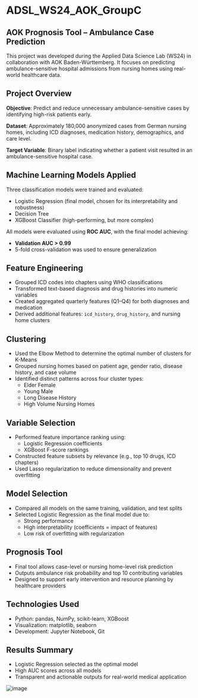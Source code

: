 

# ADSL_WS24_AOK_GroupC

## AOK Prognosis Tool – Ambulance Case Prediction

This project was developed during the Applied Data Science Lab (WS24) in collaboration with AOK Baden-Württemberg. It focuses on predicting ambulance-sensitive hospital admissions from nursing homes using real-world healthcare data.

## Project Overview

**Objective**: Predict and reduce unnecessary ambulance-sensitive cases by identifying high-risk patients early.

**Dataset**: Approximately 180,000 anonymized cases from German nursing homes, including ICD diagnoses, medication history, demographics, and care level.

**Target Variable**: Binary label indicating whether a patient visit resulted in an ambulance-sensitive hospital case.

## Machine Learning Models Applied

Three classification models were trained and evaluated:

- Logistic Regression (final model, chosen for its interpretability and robustness)
- Decision Tree
- XGBoost Classifier (high-performing, but more complex)

All models were evaluated using **ROC AUC**, with the final model achieving:

- **Validation AUC > 0.99**
- 5-fold cross-validation was used to ensure generalization

## Feature Engineering

- Grouped ICD codes into chapters using WHO classifications
- Transformed text-based diagnosis and drug histories into numeric variables
- Created aggregated quarterly features (Q1–Q4) for both diagnoses and medication
- Derived additional features: `icd_history`, `drug_history`, and nursing home clusters

## Clustering

- Used the Elbow Method to determine the optimal number of clusters for K-Means
- Grouped nursing homes based on patient age, gender ratio, disease history, and case volume
- Identified distinct patterns across four cluster types:
  - Elder Female
  - Young Male
  - Long Disease History
  - High Volume Nursing Homes

## Variable Selection

- Performed feature importance ranking using:
  - Logistic Regression coefficients
  - XGBoost F-score rankings
- Constructed feature subsets by relevance (e.g., top 10 drugs, ICD chapters)
- Used Lasso regularization to reduce dimensionality and prevent overfitting

## Model Selection

- Compared all models on the same training, validation, and test splits
- Selected Logistic Regression as the final model due to:
  - Strong performance
  - High interpretability (coefficients = impact of features)
  - Low risk of overfitting with regularization

## Prognosis Tool

- Final tool allows case-level or nursing home-level risk prediction
- Outputs ambulance risk probability and top 10 contributing variables
- Designed to support early intervention and resource planning by healthcare providers

## Technologies Used

- Python: pandas, NumPy, scikit-learn, XGBoost
- Visualization: matplotlib, seaborn
- Development: Jupyter Notebook, Git

## Results Summary

- Logistic Regression selected as the optimal model
- High AUC scores across all models
- Transparent and actionable outputs for real-world medical application



![image](https://github.com/user-attachments/assets/c376b203-0203-4a60-a1df-defd47e0202e)

